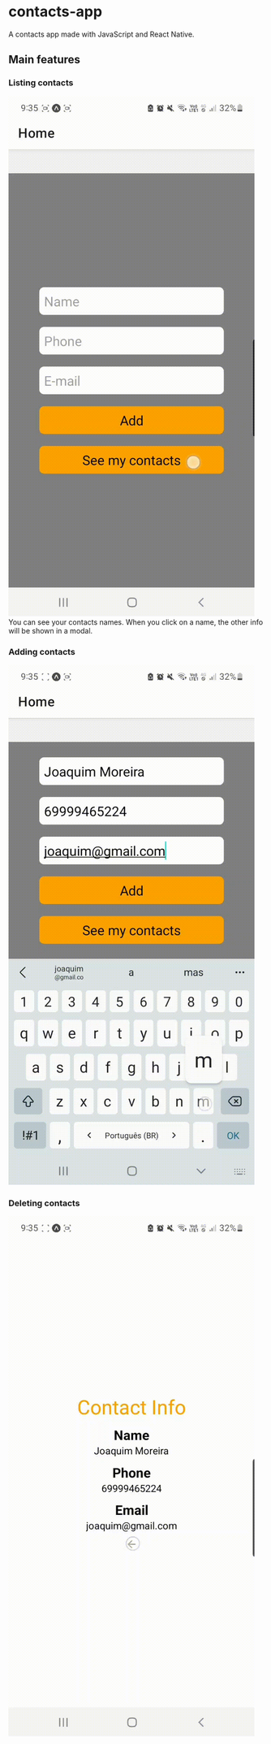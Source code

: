 # contacts-app
A contacts app made with JavaScript and React Native.

## Main features

### Listing contacts
![listing](https://github.com/jf-gomes/contacts-app/blob/master/assets/listing.gif)
You can see your contacts names. When you click on a name, the other info will be shown in a modal.

### Adding contacts
![adding](https://github.com/jf-gomes/contacts-app/blob/master/assets/adding.gif)

### Deleting contacts
![deleting](https://github.com/jf-gomes/contacts-app/blob/master/assets/deleting.gif)
